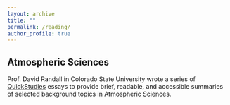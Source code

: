 ```yaml
---
layout: archive
title: ""
permalink: /reading/
author_profile: true
---
```


## Atmospheric Sciences
Prof. David Randall in Colorado State University wrote a series of [QuickStudies](http://hogback.atmos.colostate.edu/group/dave/QuickStudies.html) essays to provide brief, readable, and accessible summaries of selected background topics in Atmospheric Sciences. 
